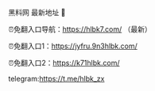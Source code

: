 黑料网 最新地址 👋

⏰免翻入口导航：https://hlbk7.com/ （最新）

⏰免翻入口1：https://jyfru.9n3hlbk.com/

⏰免翻入口2：https://k71hlbk.com/

telegram:https://t.me/hlbk_zx
